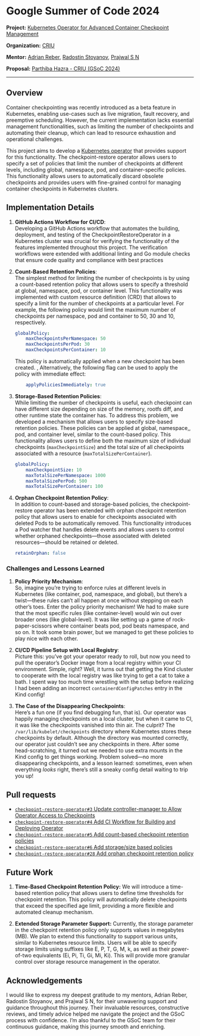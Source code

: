 # Google Summer of Code 2024

**Project:** [Kubernetes Operator for Advanced  Container Checkpoint Management  ](https://summerofcode.withgoogle.com/programs/2024/projects/IqOsdIBz)

**Organization:** [CRIU](https://criu.org)

**Mentor:** [Adrian Reber](https://github.com/adrianreber), [Radostin Stoyanov](https://github.com/rst0git), [Prajwal S N](https://github.com/snprajwal)

**Proposal:** [Parthiba Hazra - CRIU (GSoC 2024)](https://github.com/Parthiba-Hazra/gsoc-2024/blob/main/Parthiba%20Hazra%20-%20CRIU%20%28GSoC-2024%29.pdf)



----------

## Overview

Container checkpointing was recently introduced as a beta feature in Kubernetes, enabling use-cases such as live migration, fault recovery, and preemptive scheduling. However, the current implementation lacks essential management functionalities, such as limiting the number of checkpoints and automating their cleanup, which can lead to resource exhaustion and operational challenges.

This project aims to develop a [Kubernetes operator](https://github.com/checkpoint-restore/checkpoint-restore-operator) that provides support for this functionality. The checkpoint-restore operator allows users to specify a set of  policies that limit the number of checkpoints  at different levels, including global, namespace, pod, and container-specific policies. This functionality allows users to automatically discard obsolete checkpoints and provides users with fine-grained control for managing container checkpoints in Kubernetes clusters. 

## Implementation Details

1.  **GitHub Actions Workflow for CI/CD**:  
    Developing a GitHub Actions workflow  that automates the building, deployment, and testing of the CheckpointRestoreOperator in a Kubernetes cluster was crucial for verifying the functionality of the features implemented throughout this project. The verification workflows were extended with  additional linting and Go module checks that ensure code quality and compliance with best practices
    
2.  **Count-Based Retention Policies**:  
    The simplest method for limiting the number of checkpoints is by using a count-based retention policy that allows users to specify a threshold at global, namespace, pod, or container level. This functionality was implemented with custom resource definition (CRD) that allows to specify a limit for the number of checkpoints at a particular level. For example, the following policy would limit the maximum number of checkpoints per namespace, pod and container to 50, 30 and 10, respectively.
    ```yaml
    globalPolicy:
        maxCheckpointsPerNamespace: 50
        maxCheckpointsPerPod: 30
        maxCheckpointsPerContainer: 10
    ```
    This policy is automatically applied when a new checkpoint has been created. , Alternatively, the following flag  can be used to apply the policy with immediate effect:
    ```yaml
        applyPoliciesImmediately: true
    ```
    
3.  **Storage-Based Retention Policies**:  
    While limiting the number of checkpoints is useful, each checkpoint can have different size depending on size of the memory, rootfs diff, and other runtime state the container has. To address this problem, we developed a mechanism that allows users to specify size-based retention policies. These policies can be applied at global, namespace,, pod, and container level, similar to the count-based policy. This functionality allows users to define both the maximum size of individual checkpoints (`maxCheckpointSize`) and the total size of all checkpoints associated with a resource (`maxTotalSizePerContainer`).


    ```yaml
    globalPolicy:
        maxCheckpointSize: 10
        maxTotalSizePerNamespace: 1000
        maxTotalSizePerPod: 500
        maxTotalSizePerContainer: 100
    ```
    
4.  **Orphan Checkpoint Retention Policy**:  
    In addition to count-based and storage-based policies, the checkpoint-restore operator has been extended with orphan checkpoint retention policy that allows users to enable for checkpoints associated with deleted Pods to be automatically removed. This functionality introduces a Pod watcher that handles delete events and allows  users to control  whether orphaned checkpoints—those associated with deleted resources—should be retained or deleted.
    ```yaml
    retainOrphan: false
    ```

### Challenges and Lessons Learned

1.  **Policy Priority Mechanism**:  
    So, imagine you’re trying to enforce rules at different levels in Kubernetes (like container, pod, namespace, and global), but there’s a twist—these rules can’t all happen at once without stepping on each other’s toes. Enter the policy priority mechanism! We had to make sure that the most specific rules (like container-level) would win out over broader ones (like global-level). It was like setting up a game of rock-paper-scissors where container beats pod, pod beats namespace, and so on. It took some brain power, but we managed to get these policies to play nice with each other.
    
2. **CI/CD Pipeline Setup with Local Registry**:  
Picture this: you’ve got your operator ready to roll, but now you need to pull the operator’s Docker image from a local registry within your CI environment. Simple, right? Well, it turns out that getting the Kind cluster to cooperate with the local registry was like trying to get a cat to take a bath. I spent way too much time wrestling with the setup before realizing I had been adding an incorrect `containerdConfigPatches` entry in the Kind config!
    
3.  **The Case of the Disappearing Checkpoints**:  
    Here’s a fun one (if you find debugging fun, that is). Our operator was happily managing checkpoints on a local cluster, but when it came to CI, it was like the checkpoints vanished into thin air. The culprit? The `/var/lib/kubelet/checkpoints` directory where Kubernetes stores these checkpoints by default. Although the directory was mounted correctly, our operator just couldn’t see any checkpoints in there. After some head-scratching, it turned out we needed to use extra mounts in the Kind config to get things working. Problem solved—no more disappearing checkpoints, and a lesson learned: sometimes, even when everything _looks_ right, there’s still a sneaky config detail waiting to trip you up!

## Pull requests

[](https://github.com/snprajwal/gsoc-2022/blob/main/README.md#pull-requests)

-   [`checkpoint-restore-operator#3`  Update controller-manager to Allow Operator Access to Checkpoints](https://github.com/checkpoint-restore/checkpoint-restore-operator/pull/3)
-   [`checkpoint-restore-operator#4`  Add CI Workflow for Building and Deploying Operator](https://github.com/checkpoint-restore/checkpoint-restore-operator/pull/4)
-   [`checkpoint-restore-operator#5`  Add count-based checkpoint retention policies](https://github.com/checkpoint-restore/checkpoint-restore-operator/pull/5)
-   [`checkpoint-restore-operator#6`  Add storage/size based policies](https://github.com/checkpoint-restore/checkpoint-restore-operator/pull/6)
-   [`checkpoint-restore-operator#28`  Add orphan checkpoint retention policy](https://github.com/checkpoint-restore/checkpoint-restore-operator/pull/28)

## Future Work
1. **Time-Based Checkpoint Retention Policy:** We will introduce a time-based retention policy that allows users to define time thresholds for checkpoint retention. This policy will automatically delete checkpoints that exceed the specified age limit, providing a more flexible and automated cleanup mechanism.

2. **Extended Storage Parameter Support:** Currently, the storage parameter in the checkpoint retention policy only supports values in megabytes (MB). We plan to extend this functionality to support various units, similar to Kubernetes resource limits. Users will be able to specify storage limits using suffixes like E, P, T, G, M, k, as well as their power-of-two equivalents (Ei, Pi, Ti, Gi, Mi, Ki). This will provide more granular control over storage resource management in the operator. 

## Acknowledgements
I would like to express my deepest gratitude to my mentors, Adrian Reber, Radostin Stoyanov, and Prajwal S N, for their unwavering support and guidance throughout this journey. Their invaluable resources, constructive reviews, and timely advice helped me navigate the project and the GSoC process with confidence. I’m also thankful to the GSoC team for their continuous guidance, making this journey smooth and enriching.